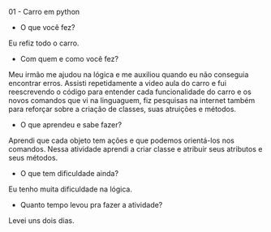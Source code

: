 01 - Carro em python

- O que você fez?

Eu refiz todo o carro.

- Com quem e como você fez?

Meu irmão me ajudou na lógica e me auxiliou quando eu não conseguia encontrar erros. Assisti repetidamente a video aula do carro e fui reescrevendo o código para entender cada funcionalidade do carro e os novos comandos que vi na linguaguem, fiz pesquisas na internet também para reforçar sobre a criação de classes, suas atruições e métodos.

- O que aprendeu e sabe fazer?

Aprendi que cada objeto tem ações e que podemos orientá-los nos comandos. Nessa atividade aprendi a criar classe e atribuir seus atributos e seus métodos. 

- O que tem dificuldade ainda?

Eu tenho muita dificuldade na lógica.

- Quanto tempo levou pra fazer a atividade?

Levei uns dois dias.
